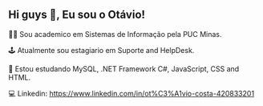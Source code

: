 ## Hi guys 🤙, Eu sou o Otávio!
👦🏻   Sou academico em Sistemas de Informação pela PUC Minas.

🕹    Atualmente sou estagiario em Suporte and HelpDesk.

🎈    Estou estudando MySQL, .NET Framework C#, JavaScript, CSS and HTML.

💻    Linkedin: https://www.linkedin.com/in/ot%C3%A1vio-costa-420833201


